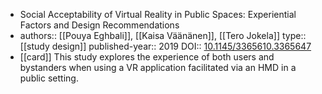 - Social Acceptability of Virtual Reality in Public Spaces: Experiential Factors and Design Recommendations
- authors:: [[Pouya Eghbali]], [[Kaisa Väänänen]], [[Tero Jokela]]
  type:: [[study design]]
  published-year:: 2019
  DOI:: [10.1145/3365610.3365647](https://doi.org/10.1145/3365610.3365647)
- [[card]] This study explores the experience of both users and bystanders when using a VR application facilitated via an HMD in a public setting.